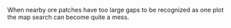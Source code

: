 When nearby ore patches have too large gaps to be recognized as one plot the map search can become quite a mess.
